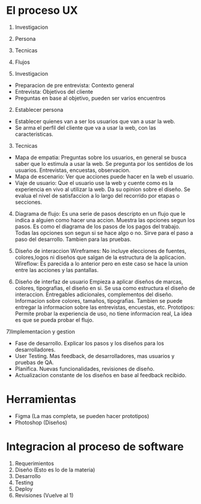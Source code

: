 # El proceso UX
1) Investigacion
2) Persona
3) Tecnicas
4) Flujos

1) Investigacion
- Preparacion de pre entrevista: Contexto general
- Entrevista: Objetivos del cliente
- Preguntas en base al objetivo, pueden ser varios encuentros

2) Establecer persona
- Establecer quienes van a ser los usuarios que van a usar la web.
- Se arma el perfil del cliente que va a usar la web, con las caracteristicas.

3) Tecnicas
- Mapa de empatia: Preguntas sobre los usuarios, en general se busca saber 
que lo estimula a usar la web. Se pregunta por los sentidos de los usuarios.
Entrevistas, encuestas,
observacion.
- Mapa de escenario: Ver que acciones puede hacer en la web el usuario.
- Viaje de usuario: Que el usuario use la web y cuente como es la experiencia
en vivo al utilizar la web. Da su opinion sobre el diseño. Se evalua el nivel
de satisfaccion a lo largo del recorrido por etapas o secciones.

4) Diagrama de flujo: Es una serie de pasos descripto en un flujo que le indica a
alguien como hacer una accion. Muestra las opciones segun los pasos. Es como el 
diagrama de los pasos de los pagos del trabajo. Todas las opciones son segun
si se hace algo o no. Sirve para el paso a paso del desarrollo. Tambien para las
pruebas.

5) Diseño de interaccion
Wireframes: No incluye elecciones de fuentes, colores,logos ni diseños que salgan
de la estructura de la aplicacion.
Wireflow: Es parecida a lo anterior pero en este caso se hace la union entre las
acciones y las pantallas.

6) Diseño de interfaz de usuario
Empieza a aplicar diseños de marcas, colores, tipografias, el diseño en si. Se
usa como estructura el diseño de interaccion.
Entregables adicionales, complementos del diseño. Informacion sobre colores,
tamaños, tipografias. Tambien se puede entregar la informacion sobre las
entrevistas, encuestas, etc.
Prototipos: Permite probar la experiencia de uso, no tiene informacion real,
La idea es que se pueda probar el flujo.

7)Implementacion y gestion
- Fase de desarrollo. Explicar los pasos y los diseños para los desarrolladores.
- User Testing. Mas feedback, de desarrolladores, mas usuarios y pruebas de QA.
- Planifica. Nuevas funcionalidades, revisiones de diseño.
- Actualizacion constante de los diseños en base al feedback recibido.

# Herramientas
* Figma (La mas completa, se pueden hacer prototipos)
* Photoshop (Diseños)

# Integracion al proceso de software
1) Requerimientos
2) Diseño (Esto es lo de la materia)
3) Desarrollo
4) Testing
5) Deploy
6) Revisiones (Vuelve al 1)




































 

